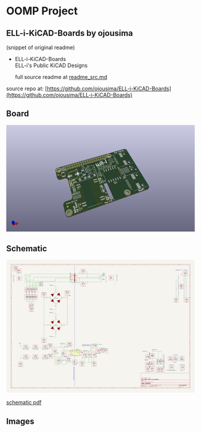 # OOMP Project  
## ELL-i-KiCAD-Boards  by ojousima  
  
(snippet of original readme)  
  
- ELL-i-KiCAD-Boards  
ELL-i's Public KiCAD Designs  
  
  full source readme at [readme_src.md](readme_src.md)  
  
source repo at: [https://github.com/ojousima/ELL-i-KiCAD-Boards](https://github.com/ojousima/ELL-i-KiCAD-Boards)  
## Board  
  
[![working_3d.png](working_3d_600.png)](working_3d.png)  
## Schematic  
  
[![working_schematic.png](working_schematic_600.png)](working_schematic.png)  
  
[schematic pdf](working_schematic.pdf)  
## Images  
